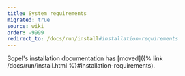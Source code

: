 ```yaml
---
title: System requirements
migrated: true
source: wiki
order: -9999
redirect_to: /docs/run/install#installation-requirements
---
```


<!-- WARNING: Update both paths (`redirect_to` above and `link` below) in parallel! -->
Sopel's installation documentation has [moved]({% link /docs/run/install.html %}#installation-requirements).
